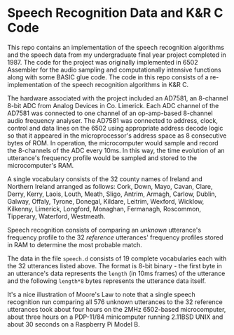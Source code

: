 # Speech Recognition Data and K&R C Code

This repo contains an implementation of the speech recognition algorithms and the speech data from my undergraduate final year project completed in 1987. The code for the project was originally implemented in 6502 Assembler for the audio sampling and computationally intensive functions along with some BASIC glue code. The code in this repo consists of a re-implementation of the speech recognition algorithms in K&R C.

The hardware associated with the project included an AD7581, an 8-channel 8-bit ADC from Analog Devices in Co. Limerick. Each ADC channel of the AD7581 was connected to one channel of an op-amp-based 8-channel audio frequency analyser. The AD7581 was connected to address, clock, control and data lines on the 6502 using appropriate address decode logic so that it appeared in the microprocessor's address space as 8 consecutive bytes of ROM. In operation, the microcomputer would sample and record the 8-channels of the ADC every 10ms. In this way, the time evolution of an utterance's frequency profile would be sampled and stored to the microcomputer's RAM.

A single vocabulary consists of the 32 county names of Ireland and Northern Ireland arranged as follows: Cork, Down, Mayo, Cavan, Clare, Derry, Kerry, Laois, Louth, Meath, Sligo, Antrim, Armagh, Carlow, Dublin, Galway, Offaly, Tyrone, Donegal, Kildare, Leitrim, Wexford, Wicklow, Kilkenny, Limerick, Longford, Monaghan, Fermanagh, Roscommon, Tipperary, Waterford, Westmeath.

Speech recognition consists of comparing an *unknown* utterance's frequency profile to the 32 *reference* utterances' frequency profiles stored in RAM to determine the most probable match.

The data in the file `speech.d` consists of 19 complete vocabularies each with the 32 utterances listed above. The format is 8-bit binary - the first byte in an utterance's data represents the `length` (in 10ms frames) of the utterance and the following `length*8` bytes represents the utterance data itself.

It's a nice illustration of Moore's Law to note that a single speech recognition run comparing all 576 unknown utterances to the 32 reference utterances took about four hours on the 2MHz 6502-based microcomputer, about three hours on a PDP-11/84 minicomputer running 2.11BSD UNIX and about 30 seconds on a Raspberry Pi Model B.
